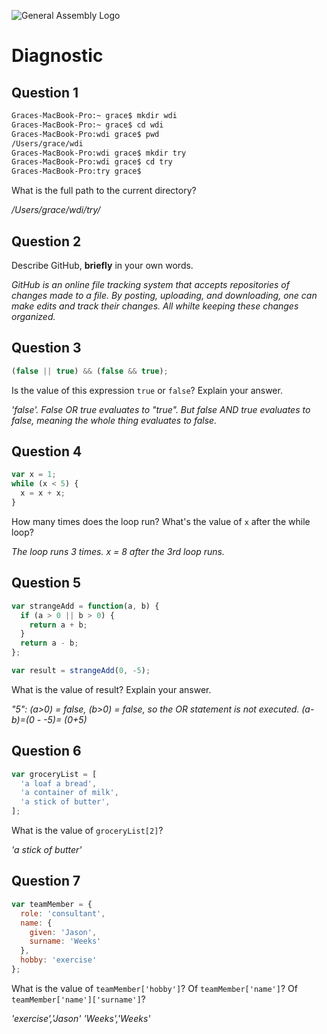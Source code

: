![General Assembly Logo](http://i.imgur.com/ke8USTq.png)

# Diagnostic

## Question 1

```sh
Graces-MacBook-Pro:~ grace$ mkdir wdi
Graces-MacBook-Pro:~ grace$ cd wdi
Graces-MacBook-Pro:wdi grace$ pwd
/Users/grace/wdi
Graces-MacBook-Pro:wdi grace$ mkdir try
Graces-MacBook-Pro:wdi grace$ cd try
Graces-MacBook-Pro:try grace$
```

What is the full path to the current directory?

_/Users/grace/wdi/try/_

## Question 2

Describe GitHub, **briefly** in your own words.

_GitHub is an online file tracking system that accepts repositories of changes made to a file. By posting, uploading, and downloading, one can make edits and track their changes. All whilte keeping these changes organized._

## Question 3

```js
(false || true) && (false && true);
```

Is the value of this expression `true` or `false`?  Explain your answer.

_'false'. False OR true evaluates to "true". But false AND true evaluates to false, meaning the whole thing evaluates to false._

## Question 4

```js
var x = 1;
while (x < 5) {
  x = x + x;
}
```

How many times does the loop run?  What's the value of `x` after the while loop?

_The loop runs 3 times. x = 8 after the 3rd loop runs._

## Question 5

```js
var strangeAdd = function(a, b) {
  if (a > 0 || b > 0) {
    return a + b;
  }
  return a - b;
};

var result = strangeAdd(0, -5);
```

What is the value of result?  Explain your answer.

_"5": (a>0) = false, (b>0) = false, so the OR statement is not executed. (a-b)=(0 - -5)= (0+5)_

## Question 6

```js
var groceryList = [
  'a loaf a bread',
  'a container of milk',
  'a stick of butter',
];
```

What is the value of `groceryList[2]`?

_'a stick of butter'_

## Question 7

```js
var teamMember = {
  role: 'consultant',
  name: {
    given: 'Jason',
    surname: 'Weeks'
  },
  hobby: 'exercise'
};
```

What is the value of `teamMember['hobby']`?  Of `teamMember['name']`?  Of
`teamMember['name']['surname']`?

_'exercise','Jason' 'Weeks','Weeks'_
